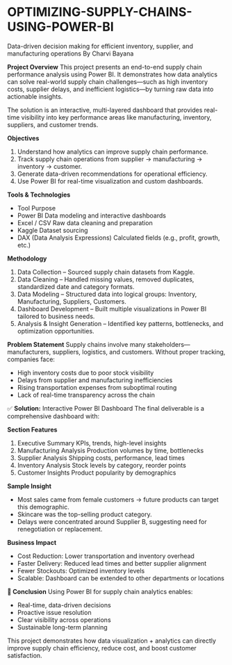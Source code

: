 # OPTIMIZING-SUPPLY-CHAINS-USING-POWER-BI
Data-driven decision making for efficient inventory, supplier, and manufacturing operations
By Charvi Bayana

**Project Overview**
This project presents an end-to-end supply chain performance analysis using Power BI. It demonstrates how data analytics can solve real-world supply chain challenges—such as high inventory costs, supplier delays, and inefficient logistics—by turning raw data into actionable insights.

The solution is an interactive, multi-layered dashboard that provides real-time visibility into key performance areas like manufacturing, inventory, suppliers, and customer trends.

**Objectives**
1. Understand how analytics can improve supply chain performance.
2. Track supply chain operations from supplier → manufacturing → inventory → customer.
3. Generate data-driven recommendations for operational efficiency.
4. Use Power BI for real-time visualization and custom dashboards.

**Tools & Technologies**
- Tool	Purpose
- Power BI	Data modeling and interactive dashboards
- Excel / CSV	Raw data cleaning and preparation
- Kaggle	Dataset sourcing
- DAX (Data Analysis Expressions)	Calculated fields (e.g., profit, growth, etc.)

**Methodology**
1. Data Collection
– Sourced supply chain datasets from Kaggle.
2. Data Cleaning
– Handled missing values, removed duplicates, standardized date and category formats.
3. Data Modeling
– Structured data into logical groups: Inventory, Manufacturing, Suppliers, Customers.
4. Dashboard Development
– Built multiple visualizations in Power BI tailored to business needs.
5. Analysis & Insight Generation
– Identified key patterns, bottlenecks, and optimization opportunities.

**Problem Statement**
Supply chains involve many stakeholders—manufacturers, suppliers, logistics, and customers. Without proper tracking, companies face:
- High inventory costs due to poor stock visibility
- Delays from supplier and manufacturing inefficiencies
- Rising transportation expenses from suboptimal routing
- Lack of real-time transparency across the chain

✅ **Solution:** Interactive Power BI Dashboard
The final deliverable is a comprehensive dashboard with:

**Section	Features**
1) Executive Summary	KPIs, trends, high-level insights
2) Manufacturing Analysis	Production volumes by time, bottlenecks
3) Supplier Analysis	Shipping costs, performance, lead times
4) Inventory Analysis	Stock levels by category, reorder points
5) Customer Insights	Product popularity by demographics

**Sample Insight**
- Most sales came from female customers → future products can target this demographic.
- Skincare was the top-selling product category.
- Delays were concentrated around Supplier B, suggesting need for renegotiation or replacement.

**Business Impact**
- Cost Reduction: Lower transportation and inventory overhead
- Faster Delivery: Reduced lead times and better supplier alignment
- Fewer Stockouts: Optimized inventory levels
- Scalable: Dashboard can be extended to other departments or locations

**📌 Conclusion**
Using Power BI for supply chain analytics enables:
- Real-time, data-driven decisions
- Proactive issue resolution
- Clear visibility across operations
- Sustainable long-term planning

This project demonstrates how data visualization + analytics can directly improve supply chain efficiency, reduce cost, and boost customer satisfaction.
